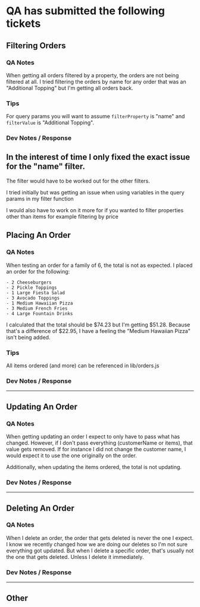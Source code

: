 # QA has submitted the following tickets

## Filtering Orders
### QA Notes
When getting all orders filtered by a property, the orders are not being filtered at all. I tried filtering the orders by name for any order that was an "Additional Topping" but I'm getting all orders back.

### Tips
For query params you will want to assume `filterProperty` is "name" and `filterValue` is "Additional Topping".

### Dev Notes / Response

In the interest of time I only fixed the exact issue for the "name" filter.
---

The filter would have to be worked out for the other filters.

I tried initially but was getting an issue when using variables in the query params in my filter function

I would also have to work on it more for if you wanted to filter properties other than items for example filtering by price


## Placing An Order
### QA Notes
When testing an order for a family of 6, the total is not as expected. I placed an order for the following: 

    - 2 Cheeseburgers
    - 2 Pickle Toppings
    - 1 Large Fiesta Salad
    - 3 Avocado Toppings
    - 1 Medium Hawaiian Pizza
    - 3 Medium French Fries
    - 4 Large Fountain Drinks

I calculated that the total should be $74.23 but I'm getting $51.28. Because that's a difference of $22.95, I have a feeling the "Medium Hawaiian Pizza" isn't being added.

### Tips
All items ordered (and more) can be referenced in lib/orders.js

### Dev Notes / Response


---


## Updating An Order
### QA Notes
When getting updating an order I expect to only have to pass what has changed. However, if I don't pass everything (customerName or items), that value gets removed. If for instance I did not change the customer name, I would expect it to use the one originally on the order.

Additionally, when updating the items ordered, the total is not updating.

### Dev Notes / Response


---


## Deleting An Order
### QA Notes
When  I delete an order, the order that gets deleted is never the one I expect. I know we recently changed how we are doing our deletes so I'm not sure everything got updated. But when I delete a specific order, that's usually not the one that gets deleted. Unless I delete it immediately.

### Dev Notes / Response


---


## Other
